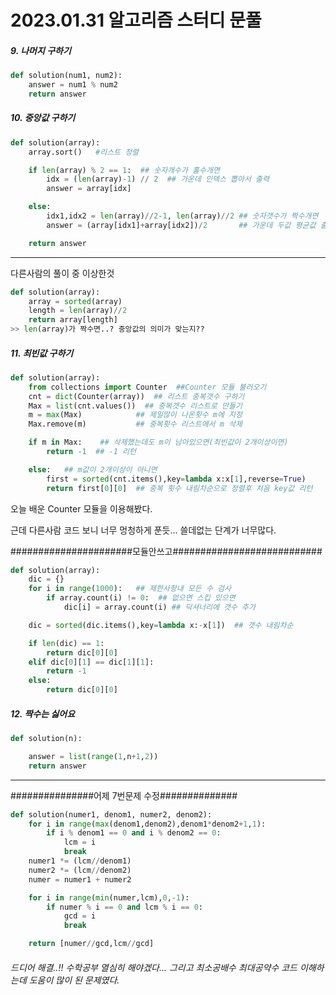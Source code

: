 # 2023.01.31 알고리즘 스터디 문풀

##### 9. 나머지 구하기

```python
def solution(num1, num2):
    answer = num1 % num2
    return answer
```

##### 10. 중앙값 구하기

```python
def solution(array):
    array.sort()   #리스트 정렬

    if len(array) % 2 == 1:  ## 숫자개수가 홀수개면
        idx = (len(array)-1) // 2  ## 가운데 인덱스 뽑아서 출력
        answer = array[idx]

    else:
        idx1,idx2 = len(array)//2-1, len(array)//2 ## 숫자갯수가 짝수개면
        answer = (array[idx1]+array[idx2])/2       ## 가운데 두값 평균값 출력

    return answer
```

---

다른사람의 풀이 중 이상한것

```python
def solution(array):
    array = sorted(array)
    length = len(array)//2
    return array[length]
>> len(array)가 짝수면..? 중앙값의 의미가 맞는지??
```

##### 11. 최빈값 구하기

```python
def solution(array):
    from collections import Counter  ##Counter 모듈 불러오기
    cnt = dict(Counter(array))  ## 리스트 중복갯수 구하기
    Max = list(cnt.values())  ## 중복갯수 리스트로 만들기
    m = max(Max)            ## 제일많이 나온횟수 m에 지정
    Max.remove(m)           ## 중복횟수 리스트에서 m 삭제

    if m in Max:    ## 삭제했는데도 m이 남아있으면(최빈값이 2개이상이면)
        return -1  ## -1 리턴

    else:   ## m값이 2개이상이 아니면
        first = sorted(cnt.items(),key=lambda x:x[1],reverse=True)
        return first[0][0]  ## 중복 횟수 내림차순으로 정렬후 처음 key값 리턴
```

오늘 배운 Counter 모듈을 이용해봤다. 

근데 다른사람 코드 보니 너무 멍청하게 푼듯... 쓸데없는 단계가 너무많다.

######################모듈안쓰고###########################

```python
def solution(array):
    dic = {}
    for i in range(1000):   ## 제한사항내 모든 수 검사
        if array.count(i) != 0:  ## 없으면 스킵 있으면
            dic[i] = array.count(i) ## 딕셔너리에 갯수 추가

    dic = sorted(dic.items(),key=lambda x:-x[1])  ## 갯수 내림차순

    if len(dic) == 1:   
        return dic[0][0]
    elif dic[0][1] == dic[1][1]:
        return -1
    else:
        return dic[0][0]
```

##### 12. 짝수는 싫어요

```python
def solution(n):

    answer = list(range(1,n+1,2))
    return answer
```

---

###############어제 7번문제 수정##############

```python
def solution(numer1, denom1, numer2, denom2):
    for i in range(max(denom1,denom2),denom1*denom2+1,1):
        if i % denom1 == 0 and i % denom2 == 0:
            lcm = i
            break
    numer1 *= (lcm//denom1)
    numer2 *= (lcm//denom2)
    numer = numer1 + numer2

    for i in range(min(numer,lcm),0,-1):
        if numer % i == 0 and lcm % i == 0:
            gcd = i
            break

    return [numer//gcd,lcm//gcd]
```

###### 드디어 해결..!! 수학공부 열심히 해야겠다... 그리고 최소공배수 최대공약수 코드 이해하는데 도움이 많이 된 문제였다.
